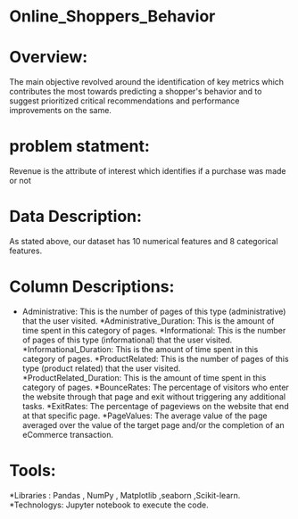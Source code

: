 # Online_Shoppers_Behavior


# Overview:
The main objective revolved around the identification of key metrics which contributes the most towards predicting a shopper's behavior and to suggest prioritized critical recommendations and performance improvements on the same. 

# problem statment:
Revenue is the attribute of interest which identifies if a purchase was made or not
# Data Description:
As stated above, our dataset has 10 numerical features and 8 categorical features. 

# Column Descriptions:
 * Administrative: This is the number of pages of this type (administrative) that the user visited.
*Administrative_Duration: This is the amount of time spent in this category of pages.
*Informational: This is the number of pages of this type (informational) that the user visited.
*Informational_Duration: This is the amount of time spent in this category of pages.
*ProductRelated: This is the number of pages of this type (product related) that the user visited.
*ProductRelated_Duration: This is the amount of time spent in this category of pages.
*BounceRates: The percentage of visitors who enter the website through that page and exit without triggering any additional tasks.
*ExitRates: The percentage of pageviews on the website that end at that specific page.
*PageValues: The average value of the page averaged over the value of the target page and/or the completion of an eCommerce transaction.


# Tools:
*Libraries : Pandas , NumPy , Matplotlib ,seaborn ,Scikit-learn.
*Technologys: Jupyter notebook to execute the code. 
